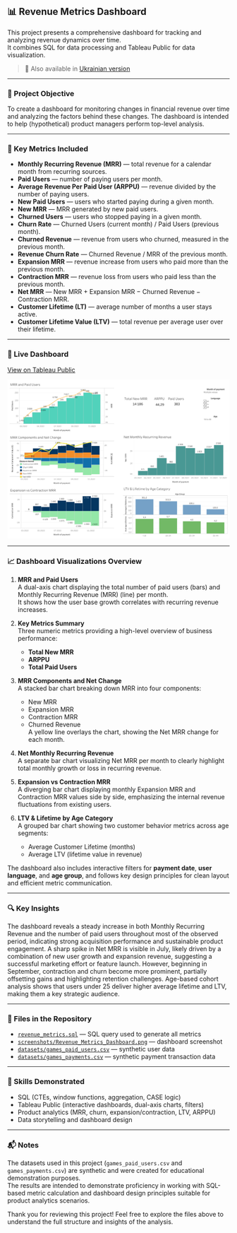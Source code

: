 ## 📊 Revenue Metrics Dashboard

This project presents a comprehensive dashboard for tracking and analyzing revenue dynamics over time.  
It combines SQL for data processing and Tableau Public for data visualization.

> 🔄 Also available in [Ukrainian version](README_uk.md)

---

### 🎯 Project Objective

To create a dashboard for monitoring changes in financial revenue over time and analyzing the factors behind these changes. The dashboard is intended to help (hypothetical) product managers perform top-level analysis.

---

### 📌 Key Metrics Included

- **Monthly Recurring Revenue (MRR)** — total revenue for a calendar month from recurring sources.
- **Paid Users** — number of paying users per month.
- **Average Revenue Per Paid User (ARPPU)** — revenue divided by the number of paying users.
- **New Paid Users** — users who started paying during a given month.
- **New MRR** — MRR generated by new paid users.
- **Churned Users** — users who stopped paying in a given month.
- **Churn Rate** — Churned Users (current month) / Paid Users (previous month).
- **Churned Revenue** — revenue from users who churned, measured in the previous month.
- **Revenue Churn Rate** — Churned Revenue / MRR of the previous month.
- **Expansion MRR** — revenue increase from users who paid more than the previous month.
- **Contraction MRR** — revenue loss from users who paid less than the previous month.
- **Net MRR** — New MRR + Expansion MRR − Churned Revenue − Contraction MRR.
- **Customer Lifetime (LT)** — average number of months a user stays active.
- **Customer Lifetime Value (LTV)** — total revenue per average user over their lifetime.

---

### 🔗 Live Dashboard

[View on Tableau Public](https://public.tableau.com/views/RevenueMetricsAnalysis_17484591293240/Dashboard4?:language=en-US&:sid=&:redirect=auth&:display_count=n&:origin=viz_share_link)

![Revenue Metrics Dashboard](screenshots/Revenue_Metrics_Dashboard.png)

---

### 📈 Dashboard Visualizations Overview

1. **MRR and Paid Users**  
   A dual-axis chart displaying the total number of paid users (bars) and Monthly Recurring Revenue (MRR) (line) per month.  
   It shows how the user base growth correlates with recurring revenue increases.

2. **Key Metrics Summary**  
   Three numeric metrics providing a high-level overview of business performance:

   - **Total New MRR**
   - **ARPPU**
   - **Total Paid Users**

3. **MRR Components and Net Change**  
   A stacked bar chart breaking down MRR into four components:

   - New MRR
   - Expansion MRR
   - Contraction MRR
   - Churned Revenue  
     A yellow line overlays the chart, showing the Net MRR change for each month.

4. **Net Monthly Recurring Revenue**  
   A separate bar chart visualizing Net MRR per month to clearly highlight total monthly growth or loss in recurring revenue.

5. **Expansion vs Contraction MRR**  
   A diverging bar chart displaying monthly Expansion MRR and Contraction MRR values side by side, emphasizing the internal revenue fluctuations from existing users.

6. **LTV & Lifetime by Age Category**  
   A grouped bar chart showing two customer behavior metrics across age segments:
   - Average Customer Lifetime (months)
   - Average LTV (lifetime value in revenue)

The dashboard also includes interactive filters for **payment date**, **user language**, and **age group**, and follows key design principles for clean layout and efficient metric communication.

---

### 🔍 Key Insights

The dashboard reveals a steady increase in both Monthly Recurring Revenue and the number of paid users throughout most of the observed period, indicating strong acquisition performance and sustainable product engagement. A sharp spike in Net MRR is visible in July, likely driven by a combination of new user growth and expansion revenue, suggesting a successful marketing effort or feature launch. However, beginning in September, contraction and churn become more prominent, partially offsetting gains and highlighting retention challenges. Age-based cohort analysis shows that users under 25 deliver higher average lifetime and LTV, making them a key strategic audience.

---

### 📁 Files in the Repository

- [`revenue_metrics.sql`](revenue_metrics.sql) — SQL query used to generate all metrics
- [`screenshots/Revenue_Metrics_Dashboard.png`](screenshots/Revenue_Metrics_Dashboard.png) — dashboard screenshot
- [`datasets/games_paid_users.csv`](datasets/games_paid_users.csv) — synthetic user data
- [`datasets/games_payments.csv`](datasets/games_payments.csv) — synthetic payment transaction data

---

### 💼 Skills Demonstrated

- SQL (CTEs, window functions, aggregation, CASE logic)
- Tableau Public (interactive dashboards, dual-axis charts, filters)
- Product analytics (MRR, churn, expansion/contraction, LTV, ARPPU)
- Data storytelling and dashboard design

---

### 📬 Notes

The datasets used in this project (`games_paid_users.csv` and `games_payments.csv`) are synthetic and were created for educational demonstration purposes.  
The results are intended to demonstrate proficiency in working with SQL-based metric calculation and dashboard design principles suitable for product analytics scenarios.

Thank you for reviewing this project! Feel free to explore the files above to understand the full structure and insights of the analysis.
